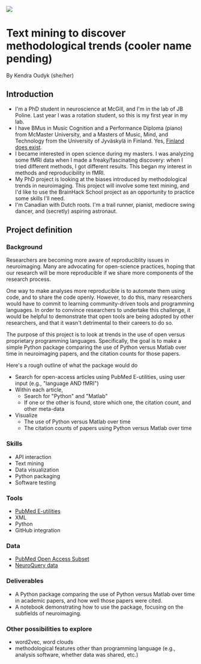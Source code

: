 [![](https://img.shields.io/badge/Visit-our%20project%20page-ff69b4)](https://school.brainhackmtl.org/project/template)

# Text mining to discover methodological trends (cooler name pending)

By Kendra Oudyk (she/her)

## Introduction
- I'm a PhD student in neuroscience at McGill, and I'm in the lab of JB Poline. Last year I was a rotation student, so this is my first year in my lab.
- I have BMus in Music Cognition and a Performance Diploma (piano) from McMaster University, and a Masters of Music, Mind, and Technology from the University of Jyv&auml;skyl&auml; in Finland. Yes, [Finland does exist](https://theculturetrip.com/europe/finland/articles/does-finland-exist-many-dont-think-so/).
- I became interested in open science during my masters. I was analyzing some fMRI data when I made a freaky/fascinating discovery: when I tried different methods, I got different results. This began my interest in methods and reproducibility in fMRI.
- My PhD project is looking at the biases introduced by methodological trends in neuroimaging. This project will involve some text mining, and I'd like to use the BrainHack School project as an opportunity to practice some skills I'll need.
- I'm Canadian with Dutch roots. I'm a trail runner, pianist, mediocre swing dancer, and (secretly) aspiring astronaut.

## Project definition

### Background

Researchers are becoming more aware of reproduciblity issues in neuroimaging. Many are advocating for open-science practices, hoping that our research will be more reproducible if we share more components of the research process.

One way to make analyses more reproducible is to automate them using code, and to share the code openly. However, to do this, many researchers would have to commit to learning community-driven tools and programming languages. In order to convince researchers to undertake this challenge, it would be helpful to demonstrate that open tools are being adopted by other researchers, and that it wasn't detrimental to their careers to do so.

The purpose of this project is to look at trends in the use of open versus proprietary programming languages. Specifically, the goal is to make a simple Python package comparing the use of Python versus Matlab over time in neuroimaging papers, and the citation counts for those papers.

Here's a rough outline of what the package would do
- Search for open-access articles using PubMed E-utilities, using user input (e.g., "language AND fMRI")
- Within each article,
  - Search for "Python" and "Matlab"
  - If one or the other is found, store which one, the citation count, and other meta-data
- Visualize
  - The use of Python versus Matlab over time
  - The citation counts of papers using Python versus Matlab over time

### Skills
- API interaction
- Text mining
- Data visualization
- Python packaging
- Software testing

### Tools
- [PubMed E-utilities](https://www.ncbi.nlm.nih.gov/books/NBK25501/)
- XML
- Python
- GitHub integration

### Data
- [PubMed Open Access Subset](https://www.ncbi.nlm.nih.gov/pmc/tools/openftlist/)
- [NeuroQuery data](https://github.com/neuroquery/neuroquery_data)

### Deliverables
- A Python package comparing the use of Python versus Matlab over time in academic papers, and how well those papers were cited.
- A notebook demonstrating how to use the package, focusing on the subfields of neuroimaging.

### Other possibilities to explore
- word2vec, word clouds
- methodological features other than programming language (e.g., analysis software, whether data was shared, etc.)
